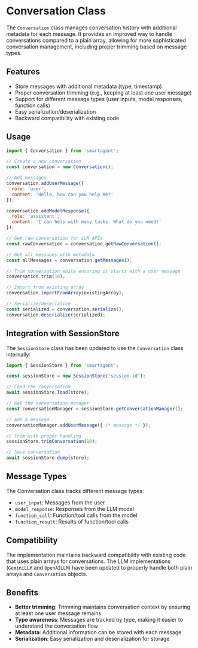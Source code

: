 # Conversation Class

The `Conversation` class manages conversation history with additional metadata for each message. It provides an improved way to handle conversations compared to a plain array, allowing for more sophisticated conversation management, including proper trimming based on message types.

## Features

- Store messages with additional metadata (type, timestamp)
- Proper conversation trimming (e.g., keeping at least one user message)
- Support for different message types (user inputs, model responses, function calls)
- Easy serialization/deserialization
- Backward compatibility with existing code

## Usage

```javascript
import { Conversation } from 'smartagent';

// Create a new conversation
const conversation = new Conversation();

// Add messages
conversation.addUserMessage({
  role: 'user',
  content: 'Hello, how can you help me?'
});

conversation.addModelResponse({
  role: 'assistant',
  content: 'I can help with many tasks. What do you need?'
});

// Get raw conversation for LLM APIs
const rawConversation = conversation.getRawConversation();

// Get all messages with metadata
const allMessages = conversation.getMessages();

// Trim conversation while ensuring it starts with a user message
conversation.trim(10);

// Import from existing array
conversation.importFromArray(existingArray);

// Serialize/deserialize
const serialized = conversation.serialize();
conversation.deserialize(serialized);
```

## Integration with SessionStore

The `SessionStore` class has been updated to use the `Conversation` class internally:

```javascript
import { SessionStore } from 'smartagent';

const sessionStore = new SessionStore('session-id');

// Load the conversation
await sessionStore.load(store);

// Get the conversation manager
const conversationManager = sessionStore.getConversationManager();

// Add a message
conversationManager.addUserMessage({ /* message */ });

// Trim with proper handling
sessionStore.trimConversation(10);

// Save conversation
await sessionStore.dump(store);
```

## Message Types

The Conversation class tracks different message types:

- `user_input`: Messages from the user
- `model_response`: Responses from the LLM model
- `function_call`: Function/tool calls from the model
- `function_result`: Results of function/tool calls

## Compatibility

The implementation maintains backward compatibility with existing code that uses plain arrays for conversations. The LLM implementations (`GeminiLLM` and `OpenAILLM`) have been updated to properly handle both plain arrays and `Conversation` objects.

## Benefits

- **Better trimming**: Trimming maintains conversation context by ensuring at least one user message remains
- **Type awareness**: Messages are tracked by type, making it easier to understand the conversation flow
- **Metadata**: Additional information can be stored with each message
- **Serialization**: Easy serialization and deserialization for storage 